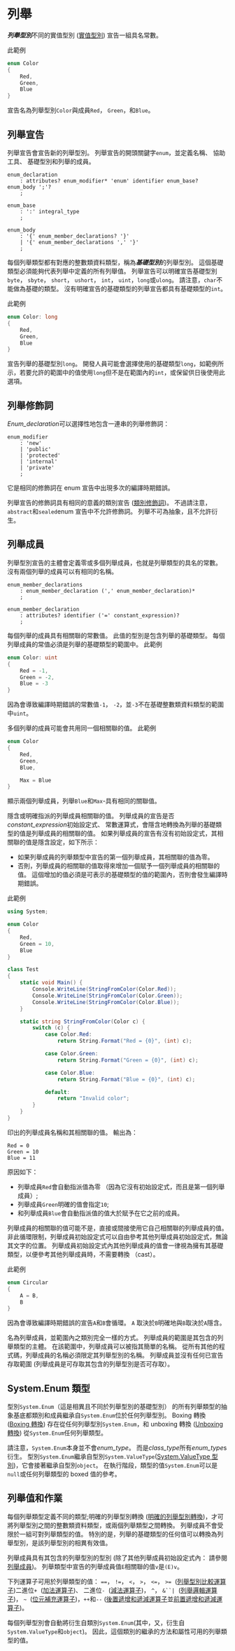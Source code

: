 # <a name="enums"></a>列舉

***列舉型別***不同的實值型別 ([實值型別](types.md#value-types)) 宣告一組具名常數。

此範例

```csharp
enum Color
{
    Red,
    Green,
    Blue
}
```

宣告名為列舉型別`Color`與成員`Red`， `Green`，和`Blue`。

## <a name="enum-declarations"></a>列舉宣告

列舉宣告會宣告新的列舉型別。 列舉宣告的開頭關鍵字`enum`，並定義名稱、 協助工具、 基礎型別和列舉的成員。

```antlr
enum_declaration
    : attributes? enum_modifier* 'enum' identifier enum_base? enum_body ';'?
    ;

enum_base
    : ':' integral_type
    ;

enum_body
    : '{' enum_member_declarations? '}'
    | '{' enum_member_declarations ',' '}'
    ;
```

每個列舉類型都有對應的整數類資料類型，稱為***基礎型別***的列舉型別。 這個基礎類型必須能夠代表列舉中定義的所有列舉值。 列舉宣告可以明確宣告基礎型別`byte`， `sbyte`， `short`， `ushort`， `int`， `uint`，`long`或`ulong`。 請注意，`char`不能做為基礎的類型。 沒有明確宣告的基礎類型的列舉宣告都具有基礎類型的`int`。

此範例

```csharp
enum Color: long
{
    Red,
    Green,
    Blue
}
```

宣告列舉的基礎型別`long`。 開發人員可能會選擇使用的基礎類型`long`，如範例所示，若要允許的範圍中的值使用`long`但不是在範圍內的`int`，或保留供日後使用此選項。

## <a name="enum-modifiers"></a>列舉修飾詞

*Enum_declaration*可以選擇性地包含一連串的列舉修飾詞：

```antlr
enum_modifier
    : 'new'
    | 'public'
    | 'protected'
    | 'internal'
    | 'private'
    ;
```

它是相同的修飾詞在 enum 宣告中出現多次的編譯時期錯誤。

列舉宣告的修飾詞具有相同的意義的類別宣告 ([類別修飾詞](classes.md#class-modifiers))。 不過請注意，`abstract`和`sealed`enum 宣告中不允許修飾詞。 列舉不可為抽象，且不允許衍生。

## <a name="enum-members"></a>列舉成員

列舉型別宣告的主體會定義零或多個列舉成員，也就是列舉類型的具名的常數。 沒有兩個列舉的成員可以有相同的名稱。

```antlr
enum_member_declarations
    : enum_member_declaration (',' enum_member_declaration)*
    ;

enum_member_declaration
    : attributes? identifier ('=' constant_expression)?
    ;
```

每個列舉的成員具有相關聯的常數值。 此值的型別是包含列舉的基礎類型。 每個列舉成員的常值必須是列舉的基礎類型的範圍中。 此範例

```csharp
enum Color: uint
{
    Red = -1,
    Green = -2,
    Blue = -3
}
```

因為會導致編譯時期錯誤的常數值`-1`， `-2`，並`-3`不在基礎整數類資料類型的範圍中`uint`。

多個列舉的成員可能會共用同一個相關聯的值。 此範例

```csharp
enum Color 
{
    Red,
    Green,
    Blue,

    Max = Blue
}
```

顯示兩個列舉成員，列舉`Blue`和`Max`-具有相同的關聯值。

隱含或明確指派的列舉成員相關聯的值。 列舉成員的宣告是否*constant_expression*初始設定式、 常數運算式，會隱含地轉換為列舉的基礎類型的值是列舉成員的相關聯的值。 如果列舉成員的宣告有沒有初始設定式，其相關聯的值是隱含設定，如下所示：

*  如果列舉成員的列舉類型中宣告的第一個列舉成員，其相關聯的值為零。
*  否則，列舉成員的相關聯的值取得來增加一個賦予一個列舉成員的相關聯的值。 這個增加的值必須是可表示的基礎類型的值的範圍內，否則會發生編譯時期錯誤。

此範例

```csharp
using System;

enum Color
{
    Red,
    Green = 10,
    Blue
}

class Test
{
    static void Main() {
        Console.WriteLine(StringFromColor(Color.Red));
        Console.WriteLine(StringFromColor(Color.Green));
        Console.WriteLine(StringFromColor(Color.Blue));
    }

    static string StringFromColor(Color c) {
        switch (c) {
            case Color.Red: 
                return String.Format("Red = {0}", (int) c);

            case Color.Green:
                return String.Format("Green = {0}", (int) c);

            case Color.Blue:
                return String.Format("Blue = {0}", (int) c);

            default:
                return "Invalid color";
        }
    }
}
```

印出的列舉成員名稱和其相關聯的值。 輸出為：

```
Red = 0
Green = 10
Blue = 11
```

原因如下：

*  列舉成員`Red`會自動指派值為零 （因為它沒有初始設定式，而且是第一個列舉成員）;
*  列舉成員`Green`明確的值會指定`10`;
*  和列舉成員`Blue`會自動指派值的值大於賦予在它之前的成員。

列舉成員的相關聯的值可能不是，直接或間接使用它自己相關聯的列舉成員的值。 非此循環限制，列舉成員初始設定式可以自由參考其他列舉成員初始設定式，無論其文字的位置。 列舉成員初始設定式內其他列舉成員的值會一律視為擁有其基礎類型，以便參考其他列舉成員時，不需要轉換 （cast）。

此範例

```csharp
enum Circular
{
    A = B,
    B
}
```

因為會導致編譯時期錯誤的宣告`A`和`B`會循環。 `A` 取決於`B`明確地與`B`取決於`A`隱含。

名為列舉成員，並範圍內之類別完全一樣的方式。 列舉成員的範圍是其包含的列舉類型的主體。 在該範圍中，列舉成員可以被指其簡單的名稱。 從所有其他的程式碼，列舉成員的名稱必須限定其列舉型別的名稱。 列舉成員並沒有任何已宣告存取範圍 (列舉成員是可存取其包含的列舉型別是否可存取）。

## <a name="the-systemenum-type"></a>System.Enum 類型

型別`System.Enum`（這是相異且不同於列舉型別的基礎型別） 的所有列舉類型的抽象基底都類別和成員繼承自`System.Enum`位於任何列舉型別。 Boxing 轉換 ([Boxing 轉換](types.md#boxing-conversions)) 存在從任何列舉型別`System.Enum`，和 unboxing 轉換 ([Unboxing 轉換](types.md#unboxing-conversions)) 從`System.Enum`任何列舉類型。

請注意，`System.Enum`本身並不會*enum_type*。 而是*class_type*所有*enum_type*s 衍生。 型別`System.Enum`繼承自型別`System.ValueType`([System.ValueType 型別](types.md#the-systemvaluetype-type))，它會接著繼承自型別`object`。 在執行階段，類型的值`System.Enum`可以是`null`或任何列舉類型的 boxed 值的參考。

## <a name="enum-values-and-operations"></a>列舉值和作業

每個列舉類型定義不同的類型;明確的列舉型別轉換 ([明確的列舉型別轉換](conversions.md#explicit-enumeration-conversions))，才可將列舉型別之間的整數類資料類型，或兩個列舉類型之間轉換。 列舉成員不會受限於一組可對列舉類型的值。 特別的是，列舉的基礎類型的任何值可以轉換為列舉型別，是該列舉型別的相異有效值。

列舉成員具有其包含的列舉型別的型別 (除了其他列舉成員初始設定式內： 請參閱[列舉成員](enums.md#enum-members))。 列舉類型中宣告的列舉成員值`E`相關聯的值`v`是`(E)v`。

下列運算子可用於列舉類型的值： `==`， `!=`， `<`， `>`， `<=`， `>=`  ([列舉型別比較運算子](expressions.md#enumeration-comparison-operators))二進位`+`  ([加法運算子](expressions.md#addition-operator))、 二進位`-`  ([減法運算子](expressions.md#subtraction-operator))， `^`， `&``|`  ([列舉邏輯運算子](expressions.md#enumeration-logical-operators))， `~`  ([位元補充運算子](expressions.md#bitwise-complement-operator))，`++`和`--` ([後置遞增和遞減運算子](expressions.md#postfix-increment-and-decrement-operators)並[前置遞增和遞減運算子](expressions.md#prefix-increment-and-decrement-operators))。

每個列舉型別會自動將衍生自類別`System.Enum`(其中，又，衍生自`System.ValueType`和`object`)。 因此，這個類別的繼承的方法和屬性可用的列舉類型的值。
